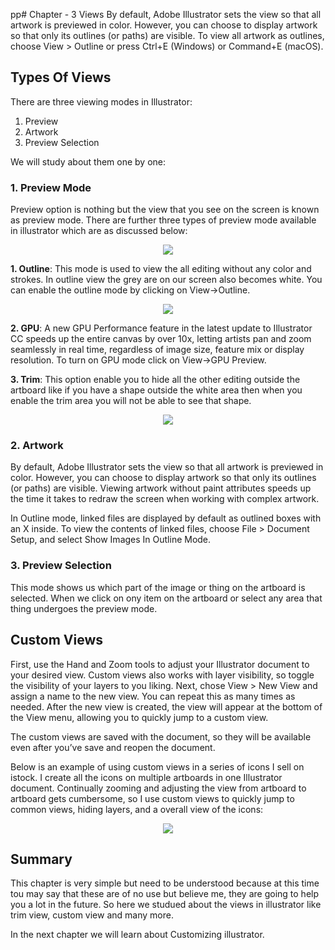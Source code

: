 pp# Chapter - 3 Views
By default, Adobe Illustrator sets the view so that all artwork is previewed in color. However, you can choose to display artwork so that only its outlines (or paths) are visible. To view all artwork as outlines, choose View > Outline or press Ctrl+E (Windows) or Command+E (macOS).

## Types Of Views
There are three viewing modes in Illustrator: 
1. Preview
2. Artwork
3. Preview Selection

We will study about them one by one:
### 1. Preview Mode
Preview option is nothing but the view that you see on the screen is known as preview mode. There are further three types of preview mode available in illustrator which are as discussed below:

<p text align="center"><img src="https://user-images.githubusercontent.com/54719422/93802031-8bc19100-fc60-11ea-8678-d7b118f7dcf9.png"></p


**1. Outline**: This mode is used to view the all editing without any color and strokes. In outline view the grey are on our screen also becomes white. You can enable the outline mode by clicking on View->Outline.

<p text align="center"><img src="https://user-images.githubusercontent.com/54719422/93802044-8fedae80-fc60-11ea-8075-a226006ad20e.png"></p>

**2. GPU**: A new GPU Performance feature in the latest update to Illustrator CC speeds up the entire canvas by over 10x, letting artists pan and zoom seamlessly in real time, regardless of image size, feature mix or display resolution. To turn on GPU mode click on View->GPU Preview. 

**3. Trim**: This option enable you to hide all the other editing outside the artboard like if you have a shape outside the white area then when you enable the trim area you will not be able to see that shape.

<p text align="center"><img src="https://user-images.githubusercontent.com/54719422/93802036-8d8b5480-fc60-11ea-9f7a-48d954f8ed05.png"></p>

### 2. Artwork
By default, Adobe Illustrator sets the view so that all artwork is previewed in color. However, you can choose to display artwork so that only its outlines (or paths) are visible. Viewing artwork without paint attributes speeds up the time it takes to redraw the screen when working with complex artwork.

In Outline mode, linked files are displayed by default as outlined boxes with an X inside. To view the contents of linked files, choose File > Document Setup, and select Show Images In Outline Mode.

### 3. Preview Selection 
This mode shows us which part of the image or thing on the artboard is selected. When we click on ony item on the artboard or select any area that thing undergoes the preview mode.

## Custom Views
First, use the Hand and Zoom tools to adjust your Illustrator document to your desired view. Custom views also works with layer visibility, so toggle the visibility of your layers to you liking. Next, chose View > New View and assign a name to the new view. You can repeat this as many times as needed. After the new view is created, the view will appear at the bottom of the View menu, allowing you to quickly jump to a custom view.

The custom views are saved with the document, so they will be available even after you’ve save and reopen the document.

Below is an example of using custom views in a series of icons I sell on istock. I create all the icons on multiple artboards in one Illustrator document. Continually zooming and adjusting the view from artboard to artboard gets cumbersome, so I use custom views to quickly jump to common views, hiding layers, and a overall view of the icons:

<p text align="center"><img src="http://vectips.com/wp-content/uploads/2009/07/cstmvw_011.jpg
"></p>

## Summary
This chapter is very simple but need to be understood because at this time tou may say that these are of no use but believe me, they are going to help you a lot in the future. So here we studued about the views in illustrator like trim view, custom view and many more.

In the next chapter we will learn about Customizing illustrator. 
